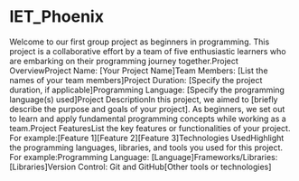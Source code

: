 # IET_Phoenix

Welcome to our first group project as beginners in programming. This project is a collaborative effort by a team of five enthusiastic learners who are embarking on their programming journey together.Project OverviewProject Name: [Your Project Name]Team Members: [List the names of your team members]Project Duration: [Specify the project duration, if applicable]Programming Language: [Specify the programming language(s) used]Project DescriptionIn this project, we aimed to [briefly describe the purpose and goals of your project]. As beginners, we set out to learn and apply fundamental programming concepts while working as a team.Project FeaturesList the key features or functionalities of your project. For example:[Feature 1][Feature 2][Feature 3]Technologies UsedHighlight the programming languages, libraries, and tools you used for this project. For example:Programming Language: [Language]Frameworks/Libraries: [Libraries]Version Control: Git and GitHub[Other tools or technologies]
